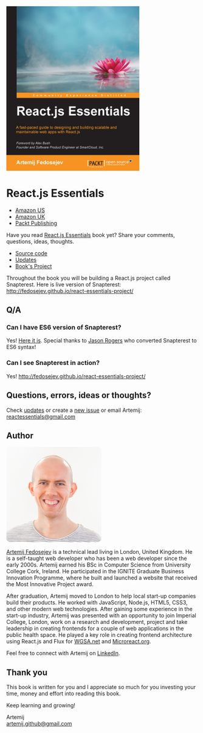 <img src="./book-cover.jpg" alt="Book cover" width="350px" />

# React.js Essentials

+ [Amazon US](http://www.amazon.com/React-js-Essentials-Artemij-Fedosejev/dp/1783551623/)
+ [Amazon UK](http://www.amazon.co.uk/books/dp/1783551623)
+ [Packt Publishing](packtpub.com/web-development/reactjs-essentials)

Have you read [React.js Essentials](https://www.packtpub.com/web-development/reactjs-essentials) book yet? Share your comments, questions, ideas, thoughts.

+ [Source code](./code)
+ [Updates](./updates.md)
+ [Book's Project](https://github.com/fedosejev/react-essentials-project)

Throughout the book you will be building a React.js project called Snapterest. Here is live version of Snapterest: http://fedosejev.github.io/react-essentials-project/

## Q/A

### Can I have ES6 version of Snapterest?

Yes! [Here it is](https://github.com/jmrog/react-essentials-es6-version). Special thanks to [Jason Rogers](https://github.com/jmrog) who converted Snapterest to ES6 syntax!

### Can I see Snapterest in action?

Yes! http://fedosejev.github.io/react-essentials-project/

## Questions, errors, ideas or thoughts?

Check [updates](./updates.md) or create a [new issue](https://github.com/fedosejev/react-essentials/issues) or email Artemij: reactessentials@gmail.com

## Author

<img src="artemij_fedosejev.jpg" alt="Artemij Fedosejev" width="250" style="max-width:100%;border-radius: 10px;" />

<a href="http://artemij.com">Artemij Fedosejev</a> is a technical lead living in London, United Kingdom. He is a self-taught web developer who has been a web developer since the early 2000s. Artemij earned his BSc in Computer Science from University College Cork, Ireland. He participated in the IGNITE Graduate Business Innovation Programme, where he built and launched a website that received the Most Innovative Project award.

After graduation, Artemij moved to London to help local start-up companies build their products. He worked with JavaScript, Node.js, HTML5, CSS3, and other modern web technologies. After gaining some experience in the start-up industry, Artemij was presented with an opportunity to join Imperial College, London, work on a research and development, project and take leadership in creating frontends for a couple of web applications in the public health space. He played a key role in creating frontend architecture using React.js and Flux for [WGSA.net](http://wgsa.net) and [Microreact.org](http://microreact.org).

Feel free to connect with Artemij on <a href="http://linkedin.com/in/artemij">LinkedIn</a>.

## Thank you

This book is written for you and I appreciate so much for you investing your time, money and effort into reading this book.

Keep learning and growing!

Artemij
<br/>
artemij.github@gmail.com

